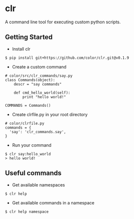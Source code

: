 # clr

A command line tool for executing custom python scripts.

## Getting Started

* Install clr
```
$ pip install git+https://github.com/color/clr.git@v0.1.9
```

* Create a custom command
```
# color/src/clr_commands/say.py
class Commands(object):
    descr = "say commands"

    def cmd_hello_world(self):
        print "hello world!"

COMMANDS = Commands()
```

* Create clrfile.py in your root directory
```
# color/clrfile.py
commands = {
  'say': 'clr_commands.say',
}
```

* Run your command
```
$ clr say:hello_world
> hello world!
```

## Useful commands
* Get available namespaces
```
$ clr help
```

* Get available commands in a namespace
```
$ clr help namespace
```
